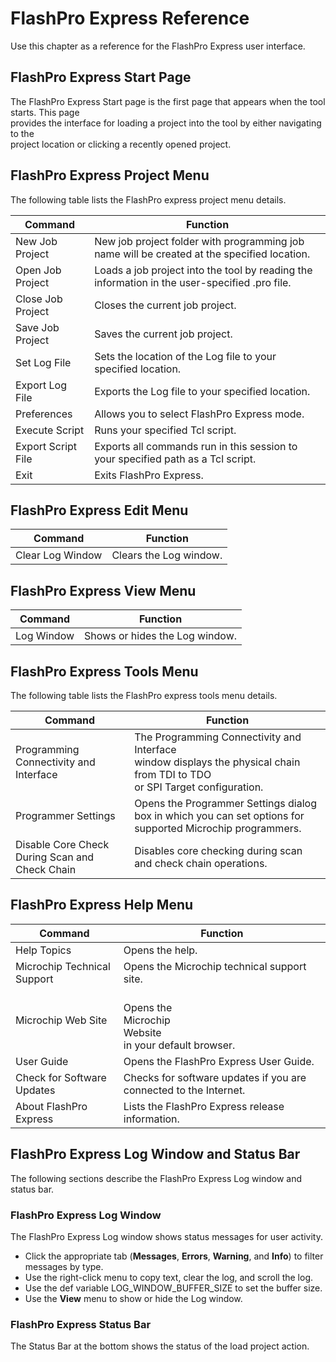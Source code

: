 # FlashPro Express Reference

Use this chapter as a reference for the FlashPro Express user interface.

## FlashPro Express Start Page

The FlashPro Express Start page is the first page that appears when the tool starts. This page<br /> provides the interface for loading a project into the tool by either navigating to the<br /> project location or clicking a recently opened project.

## FlashPro Express Project Menu

The following table lists the FlashPro express project menu details.

|Command|Function|
|-------|--------|
|New Job Project|New job project folder with programming job name will be created at the specified location.|
|Open Job Project|Loads a job project into the tool by reading the information in the user-specified .pro file.|
|Close Job Project|Closes the current job project.|
|Save Job Project|Saves the current job project.|
|Set Log File|Sets the location of the Log file to your specified location.|
|Export Log File|Exports the Log file to your specified location.|
|Preferences|Allows you to select FlashPro Express mode.|
|Execute Script|Runs your specified Tcl script.|
|Export Script File|Exports all commands run in this session to your specified path as a Tcl script.|
|Exit|Exits FlashPro Express.|

## FlashPro Express Edit Menu

|Command|Function|
|-------|--------|
|Clear Log Window|Clears the Log window.|

## FlashPro Express View Menu

|Command|Function|
|-------|--------|
|Log Window|Shows or hides the Log window.|

## FlashPro Express Tools Menu

The following table lists the FlashPro express tools menu details.

|Command|Function|
|-------|--------|
|Programming Connectivity and Interface|The Programming Connectivity and Interface<br /> window displays the physical chain from TDI to TDO<br /> or SPI Target configuration.|
|Programmer Settings|Opens the Programmer Settings dialog box in which you can set options for supported Microchip programmers.|
|Disable Core Check During Scan and Check Chain|Disables core checking during scan and check chain operations.|

## FlashPro Express Help Menu

|Command|Function|
|-------|--------|
|Help Topics|Opens the help.|
|Microchip Technical Support|Opens the Microchip technical support site.|
|Microchip Web Site|<br /> Opens the <br /> Microchip<br /> Website<br /> in your default browser.<br />|
|User Guide|Opens the FlashPro Express User Guide.|
|Check for Software Updates|Checks for software updates if you are connected to the Internet.|
|About FlashPro Express|Lists the FlashPro Express release information.|

## FlashPro Express Log Window and Status Bar

The following sections describe the FlashPro Express Log window and status bar.

### FlashPro Express Log Window

The FlashPro Express Log window shows status messages for user activity.

-   Click the appropriate tab \(**Messages**, **Errors**, **Warning**, and **Info**\) to filter messages by type.
-   Use the right-click menu to copy text, clear the log, and scroll the log.
-   Use the def variable LOG\_WINDOW\_BUFFER\_SIZE to set the buffer size.
-   Use the **View** menu to show or hide the Log window.

### FlashPro Express Status Bar

The Status Bar at the bottom shows the status of the load project action.

